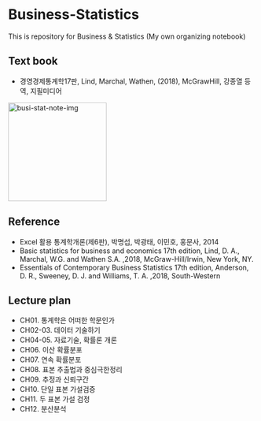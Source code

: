 # Business-Statistics
This is repository for Business &amp; Statistics (My own organizing notebook)


## Text book
-  경영경제통계학17판, Lind, Marchal, Wathen, (2018), McGrawHill, 강종열 등 역, 지필미디어


<img width="200" alt="busi-stat-note-img" src="http://image.kyobobook.co.kr/images/book/xlarge/000/x9791132101000.jpg">

## Reference
- Excel 활용 통계학개론(제6판), 박명섭, 박광태, 이민호, 홍문사, 2014
- Basic statistics for business and economics 17th edition, Lind, D. A., Marchal,
W.G. and Wathen S.A. ,2018, McGraw-Hill/Irwin, New York, NY. 
- Essentials of Contemporary Business Statistics 17th edition, Anderson, D. R.,
Sweeney, D. J. and Williams, T. A. ,2018, South-Western

## Lecture plan
- CH01. 통계학은 어떠한 학문인가
- CH02-03. 데이터 기술하기
- CH04-05. 자료기술, 확률론 개론
- CH06. 이산 확률분포
- CH07. 연속 확률분포
- CH08. 표본 추출법과 중심극한정리
- CH09. 추정과 신뢰구간
- CH10. 단일 표본 가설검증
- CH11. 두 표본 가설 검정
- CH12. 분산분석
